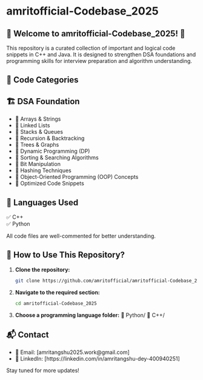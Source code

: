 # amritofficial-Codebase_2025
## 🚀 Welcome to amritofficial-Codebase_2025! 🚀

This repository is a curated collection of important and logical code snippets in C++ and Java. It is designed to strengthen DSA foundations and programming skills for interview preparation and algorithm understanding.

## 📂 Code Categories
## 🏗️ DSA Foundation
<ul>
  <li>📌 Arrays & Strings</li>
  <li>📌 Linked Lists</li>
  <li>📌 Stacks & Queues</li>
  <li>📌 Recursion & Backtracking</li>
  <li>📌 Trees & Graphs</li>
  <li>📌 Dynamic Programming (DP)</li>
  <li>📌 Sorting & Searching Algorithms</li>
  <li>📌 Bit Manipulation</li>
  <li>📌 Hashing Techniques</li>
  <li>📌 Object-Oriented Programming (OOP) Concepts</li>
  <li>📌 Optimized Code Snippets</li>
</ul>


## 🚀 Languages Used

✅ C++  
✅ Python 

All code files are well-commented for better understanding.

## 📜 How to Use This Repository?
1. **Clone the repository:**
   ```sh
   git clone https://github.com/amritofficial/amritofficial-Codebase_2025.git

2. **Navigate to the required section:**
   ```sh
   cd amritofficial-Codebase_2025

3. **Choose a programming language folder:**
   📂 Python/
   📂 C++/

## 📬 Contact
<ul>
   <li>📧 Email: [amritangshu2025.work@gmail.com] </li>
   <li>💼 LinkedIn: [https://linkedin.com/in/amritangshu-dey-400940251] </li>
</ul>
Stay tuned for more updates!
   
